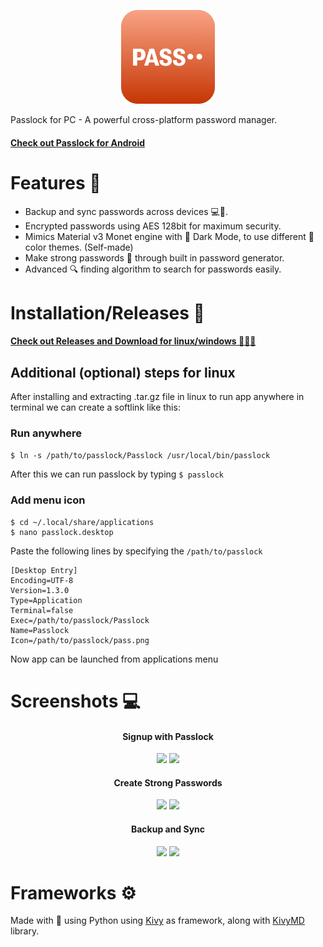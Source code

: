 <p align = "center">
    <img src = "icons/pass.png" height = 150>
</p>

Passlock for PC - A powerful cross-platform password manager.
<h4>
    <a href="https://github.com/AM-ash-OR-AM-I/Passlock">
        Check out Passlock for Android
    </a>
</h4>

# Features 🌟
* Backup and sync passwords across devices 💻📱.
* Encrypted passwords using AES 128bit for maximum security.
* Mimics Material v3 Monet engine with 🌙 Dark Mode, to use different 🎨 color themes. (Self-made)
* Make strong passwords 🔑 through built in password generator.
* Advanced 🔍 finding algorithm to search for passwords easily.

# Installation/Releases 🚀
<h4>
    <a href="https://github.com/AM-ash-OR-AM-I/PasslockDesktop/releases">
        Check out Releases and Download for linux/windows 🧑🏻‍💻
    </a>
</h4>

## Additional (optional) steps for linux 
After installing and extracting .tar.gz file in linux to run app anywhere in terminal we can create a softlink like this:

### Run anywhere
```$ ln -s /path/to/passlock/Passlock /usr/local/bin/passlock```

After this we can run passlock by typing `$ passlock`

### Add menu icon

```
$ cd ~/.local/share/applications
$ nano passlock.desktop
```
Paste the following lines by specifying the `/path/to/passlock`
```
[Desktop Entry]
Encoding=UTF-8
Version=1.3.0
Type=Application
Terminal=false
Exec=/path/to/passlock/Passlock
Name=Passlock
Icon=/path/to/passlock/pass.png
```
Now app can be launched from applications menu

# Screenshots 💻
<h4 align = "center"> Signup with Passlock </h4>
<p align="center">
    <img src = "./screenshots/WelcomeScreen.png" width = 400>
    <img src = "./screenshots/Manual.png" width = 400>
</p>

<h4 align = "center"> Create Strong Passwords </h4>
<p align="center">
    <img src = "./screenshots/DarkMode.png" width = 400>
    <img src = "./screenshots/FindScreen.png" width = 400>
</p>

<h4 align = "center"> Backup and Sync </h4>
<p align="center">
    <img src = "./screenshots/sync.png" width=400>
    <img src = "./screenshots/colors.png" width=400>
</p>


# Frameworks ⚙️
Made with 💖 using Python using <a href="https://github.com/kivy/kivy">Kivy</a> as framework, along with
<a href="https://github.com/kivymd/KivyMD">KivyMD</a> library.
